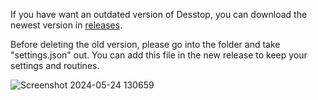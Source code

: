 If you have want an outdated version of Desstop, you can download the newest version in [releases](https://github.com/levi-ivel/Desstop/releases).

Before deleting the old version, please go into the folder and take "settings.json" out. You can add this file in the new release to keep your settings and routines.

![Screenshot 2024-05-24 130659](https://github.com/levi-ivel/Desstop/assets/142150222/50224405-c0b1-473d-8182-e459f43a07f6)
